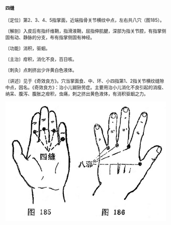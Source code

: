 #### 四缝

〔定位〕第2、3、4、5指掌面，近端指骨关节横纹中点，左右共八穴（图185）。

〔解剖〕入皮后有指纤维鞘，指滑液鞘，屈指伸肌腱，深部为指关节腔，有指掌侧固有动、静脉的分支，布有指掌侧固有神经。

〔功能〕消积，驱蛔。

〔主治〕疳积，消化不良，百日咳。

〔刺灸〕点刺挤出少许黄白色液体。

〔讲述〕见于《奇效良方》。穴当掌面食、中、环、小四指第1、2指关节横纹缝隙中点，因名。《奇效良方》：治小儿猢狲劳症。主要用治小儿消化不良引起的消瘦、纳呆、腹泻、腹胀之疳积，虫痛，刺之挤出黄色液体，有消积驱蛔之力。

![](img/图185、186.jpg)
